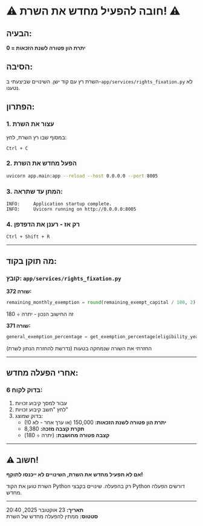 # ⚠️ חובה להפעיל מחדש את השרת! ⚠️

## הבעיה:
**יתרת הון פטורה לשנת הזכאות = 0**

## הסיבה:
השרת רץ עם קוד ישן. השינויים שביצעתי ב-`app/services/rights_fixation.py` לא נטענו.

## הפתרון:

### 1. עצור את השרת
במסוף שבו רץ השרת, לחץ:
```
Ctrl + C
```

### 2. הפעל מחדש את השרת
```bash
uvicorn app.main:app --reload --host 0.0.0.0 --port 8005
```

### 3. המתן עד שתראה:
```
INFO:     Application startup complete.
INFO:     Uvicorn running on http://0.0.0.0:8005
```

### 4. רק אז - רענן את הדפדפן
```
Ctrl + Shift + R
```

---

## מה תוקן בקוד:

### קובץ: `app/services/rights_fixation.py`

**שורה 372:**
```python
remaining_monthly_exemption = round(remaining_exempt_capital / 180, 2)
```

זה החישוב הנכון - יתרה ÷ 180

**שורה 371:**
```python
general_exemption_percentage = get_exemption_percentage(eligibility_year)
```

החזרתי את השורה שנמחקה בטעות (נדרשת להחזרת הנתון לשרת)

---

## אחרי הפעלה מחדש:

### בדוק לקוח 6:
1. עבור למסך קיבוע זכויות
2. לחץ "חשב קיבוע זכויות"
3. בדוק שמוצג:
   - **יתרת הון פטורה לשנת הזכאות:** 150,000 (או ערך אחר - לא 0!)
   - **תקרת קצבה מזכה:** 8,380
   - **קצבה פטורה מחושבת:** (יתרה ÷ 180)

---

## ⚠️ חשוב!

**אם לא תפעיל מחדש את השרת, השינויים לא ייכנסו לתוקף!**

השרת טוען את הקוד Python רק בהפעלה. שינויים בקבצי Python דורשים הפעלה מחדש.

---

**תאריך:** 23 אוקטובר 2025, 20:40  
**סטטוס:** ממתין להפעלה מחדש של השרת
